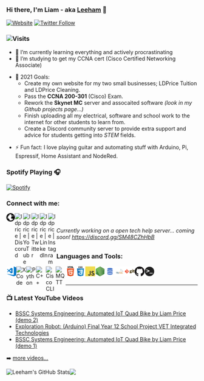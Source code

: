 ### Hi there, I'm Liam - aka [Leeham][website] 👋

[![Website](https://img.shields.io/website?label=ldprice.com&style=for-the-badge&url=https%3A%2F%2Fldprice.com)](https://ldprice.com)
[![Twitter Follow](https://img.shields.io/twitter/follow/ldprice_?color=1DA1F2&logo=twitter&style=for-the-badge)](https://twitter.com/intent/follow?original_referer=https%3A%2F%2Fgithub.com%2Fldprice_&screen_name=ldprice_)

### <img align="" alt="Visits" src="https://visitor-badge.glitch.me/badge?page_id=LeehamElectronics.LeehamElectronics" />


- 🌱 I’m currently learning everything and actively procrastinating
- 👯 I’m studying to get my CCNA cert (Cisco Certified Networking Associate)
* 🥅 2021 Goals: 
  * Create my own website for my two small businesses; LDPrice Tuition and LDPrice Cleaning.
  * Pass the **CCNA 200-301** (Cisco) Exam.
  * Rework the **Skynet MC** server and assocaited software *(look in my Github projects page...)*
  * Finish uploading all my electrical, software and school work to the internet for other students to learn from. 
  * Create a Discord community server to provide extra support and advice for students getting into *STEM* fields.
- ⚡ Fun fact: I love playing guitar and automating stuff with Arduino, Pi, Espressif, Home Assistant and NodeRed.


### Spotify Playing 🎧

[![Spotify](https://novatorem-three-chi.vercel.app/api/spotify)](https://open.spotify.com/user/fx362oguayrr0ktjmvvv399i5)

### Connect with me:

[<img align="left" alt="ldprice.com" width="22px" src="https://raw.githubusercontent.com/iconic/open-iconic/master/svg/globe.svg" />][website]
[<img align="left" alt="ldprice | Discord" width="22px" src="https://cdn.jsdelivr.net/npm/simple-icons@v3/icons/discord.svg" />][discord]
[<img align="left" alt="ldprice | YouTube" width="22px" src="https://cdn.jsdelivr.net/npm/simple-icons@v3/icons/youtube.svg" />][youtube]
[<img align="left" alt="ldprice | Twitter" width="22px" src="https://cdn.jsdelivr.net/npm/simple-icons@v3/icons/twitter.svg" />][twitter]
[<img align="left" alt="ldprice | LinkedIn" width="22px" src="https://cdn.jsdelivr.net/npm/simple-icons@v3/icons/linkedin.svg" />][linkedin]
[<img align="left" alt="ldprice | Instagram" width="22px" src="https://cdn.jsdelivr.net/npm/simple-icons@v3/icons/instagram.svg" />][instagram]

<br />

###### Currently working on a open tech help server... coming soon! https://discord.gg/SM48CZhHbB

### Languages and Tools:

<img align="left" alt="Visual Studio Code" width="26px" src="https://raw.githubusercontent.com/github/explore/80688e429a7d4ef2fca1e82350fe8e3517d3494d/topics/visual-studio-code/visual-studio-code.png" />
<img align="left" alt="X Code" width="26px" src="https://user-images.githubusercontent.com/51737378/124351648-e7cd3300-dc3e-11eb-9ae3-0452bec3cd8b.png" />
<img align="left" alt="Python" width="26px" src="https://user-images.githubusercontent.com/51737378/124351613-b8b6c180-dc3e-11eb-8278-f66d5eb20c99.png" />
<img align="left" alt="C++" width="26px" src="https://user-images.githubusercontent.com/51737378/124351596-a2106a80-dc3e-11eb-8bbd-379fe3b3be5a.png" />
<img align="left" alt="Cisco CLI" width="26px" src="https://user-images.githubusercontent.com/51737378/124351582-8f963100-dc3e-11eb-8e1b-37a2de3f4405.png" />
<img align="left" alt="MQTT" width="26px" src="https://user-images.githubusercontent.com/51737378/124351609-b2284a00-dc3e-11eb-9e6f-148c9adddc55.png" />
<img align="left" alt="HTML5" width="26px" src="https://raw.githubusercontent.com/github/explore/80688e429a7d4ef2fca1e82350fe8e3517d3494d/topics/html/html.png" />
<img align="left" alt="CSS3" width="26px" src="https://raw.githubusercontent.com/github/explore/80688e429a7d4ef2fca1e82350fe8e3517d3494d/topics/css/css.png" />
<img align="left" alt="JavaScript" width="26px" src="https://raw.githubusercontent.com/github/explore/80688e429a7d4ef2fca1e82350fe8e3517d3494d/topics/javascript/javascript.png" />
<img align="left" alt="Node.js" width="26px" src="https://raw.githubusercontent.com/github/explore/80688e429a7d4ef2fca1e82350fe8e3517d3494d/topics/nodejs/nodejs.png" />
<img align="left" alt="SQL" width="26px" src="https://raw.githubusercontent.com/github/explore/80688e429a7d4ef2fca1e82350fe8e3517d3494d/topics/sql/sql.png" />
<img align="left" alt="MySQL" width="26px" src="https://raw.githubusercontent.com/github/explore/80688e429a7d4ef2fca1e82350fe8e3517d3494d/topics/mysql/mysql.png" />
<img align="left" alt="Git" width="26px" src="https://raw.githubusercontent.com/github/explore/80688e429a7d4ef2fca1e82350fe8e3517d3494d/topics/git/git.png" />
<img align="left" alt="GitHub" width="26px" src="https://raw.githubusercontent.com/github/explore/78df643247d429f6cc873026c0622819ad797942/topics/github/github.png" />
<img align="left" alt="Terminal" width="26px" src="https://raw.githubusercontent.com/github/explore/80688e429a7d4ef2fca1e82350fe8e3517d3494d/topics/terminal/terminal.png" />


<br />
<br />

---

### 📺 Latest YouTube Videos
<!-- YOUTUBE:START -->
- [BSSC Systems Engineering: Automated IoT Quad Bike by Liam Price (demo 2)](https://www.youtube.com/watch?v=ic49dhoIEfM)
- [Exploration Robot: (Arduino) Final Year 12 School Project VET Integrated Technologies](https://www.youtube.com/watch?v=0TiRYpMsIOc)
- [BSSC Systems Engineering: Automated IoT Quad Bike by Liam Price (demo 1)](https://www.youtube.com/watch?v=KVIC-R4Q0LU)
<!-- YOUTUBE:END -->

➡️ [more videos...](https://www.youtube.com/channel/UCZNuvGzUp-kJsSQgOWCCjAA)

  <img align="left" alt="Leeham's GitHub Stats" src="https://github-readme-stats.vercel.app/api?username=LeehamElectronics&show_icons=true&hide_border=true&count_private=true&theme=vision-friendly-dark" />

[website]: https://ldprice.com/
[twitter]: https://twitter.com/ldprice_
[youtube]: https://www.youtube.com/channel/UCZNuvGzUp-kJsSQgOWCCjAA
[instagram]: https://instagram.com/
[linkedin]: https://www.linkedin.com/in/liamisprice/
[discord]: https://discord.gg/SM48CZhHbB

<p float="right">

  <img src="https://user-images.githubusercontent.com/51737378/125736090-d1da5871-f29b-453a-bff2-3cb91ebccee1.jpg" width="320" />
</p>
